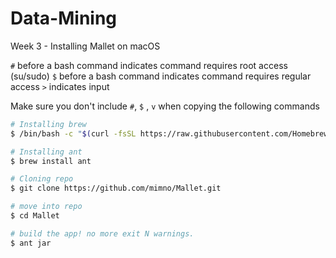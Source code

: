 # Data-Mining

Week 3 - Installing Mallet on macOS

`#` before a bash command indicates command requires root access (su/sudo)
`$` before a bash command indicates command requires regular access 
`>` indicates input

Make sure you don't include `#`, `$` , `v` when copying the following commands

```bash
# Installing brew 
$ /bin/bash -c "$(curl -fsSL https://raw.githubusercontent.com/Homebrew/install/master/install.sh)"

# Installing ant
$ brew install ant

# Cloning repo
$ git clone https://github.com/mimno/Mallet.git

# move into repo
$ cd Mallet

# build the app! no more exit N warnings.
$ ant jar

```
